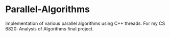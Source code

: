 # Parallel-Algorithms

Implementation of various parallel algorithms using C++ threads. For my CS 6820: Analysis of Algorithms final project.
